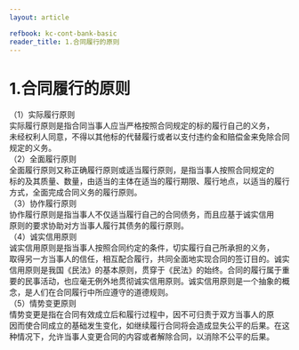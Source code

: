 ```yaml
---
layout: article

refbook: kc-cont-bank-basic
reader_title: 1.合同履行的原则
---
```


# 1.合同履行的原则

（1）实际履行原则<br />
      实际履行原则是指合同当事人应当严格按照合同规定的标的履行自己的义务，<br />
      未经权利人同意，不得以其他标的代替履行或者以支付违约金和赔偿金来免除合同<br />
      规定的义务。<br />
      （2）全面履行原则<br />
      全面履行原则又称正确履行原则或适当履行原则，是指当事人按照合同规定的<br />
      标的及其质量、数量，由适当的主体在适当的履行期限、履行地点，以适当的履行<br />
      方式，全面完成合同义务的履行原则。<br />
      （3）协作履行原则<br />
      协作履行原则是指当事人不仅适当履行自己的合同债务，而且应基于诚实信用<br />
      原则的要求协助对方当事人履行其债务的履行原则。<br />
      （4）诚实信用原则<br />
      诚实信用原则是指当事人按照合同约定的条件，切实履行自己所承担的义务，<br />
      取得另一方当事人的信任，相互配合履行，共同全面地实现合同的签订目的。诚实<br />
      信用原则是我国《民法》的基本原则，贯穿于《民法》的始终。合同的履行属于重<br />
      要的民事活动，也应毫无例外地贯彻诚实信用原则。诚实信用原则是一个抽象的概<br />
      念，是人们在合同履行中所应遵守的道德规则。<br />
      （5）情势变更原则<br />
      情势变更是指在合同有效成立后和履行过程中，因不可归责于双方当事人的原<br />
      因而使合同成立的基础发生变化，如继续履行合同将会造成显失公平的后果。在这<br />
      种情况下，允许当事人变更合同的内容或者解除合同，以消除不公平的后果。